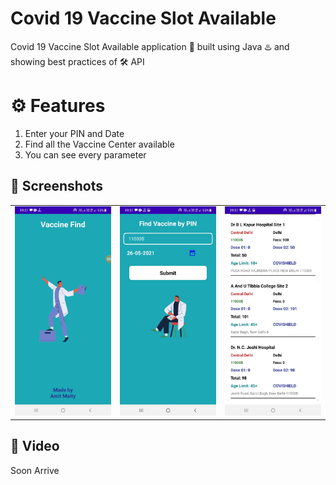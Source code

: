 # Covid 19 Vaccine Slot Available 
Covid 19 Vaccine Slot Available application 📱 built using Java ♨️ and showing best practices of 🛠️ API

# ⚙️ Features 
1. Enter your PIN and Date
2. Find all the Vaccine Center available
3. You can see every parameter

## 📸 Screenshots

||||
|:----------------------------------------:|:-----------------------------------------:|:-----------------------------------------: |
| ![Imgur](Demo/1.jpg) | ![Imgur](Demo/2.jpg) | ![Imgur](Demo/3.jpg) |

## 📸 Video

Soon Arrive
